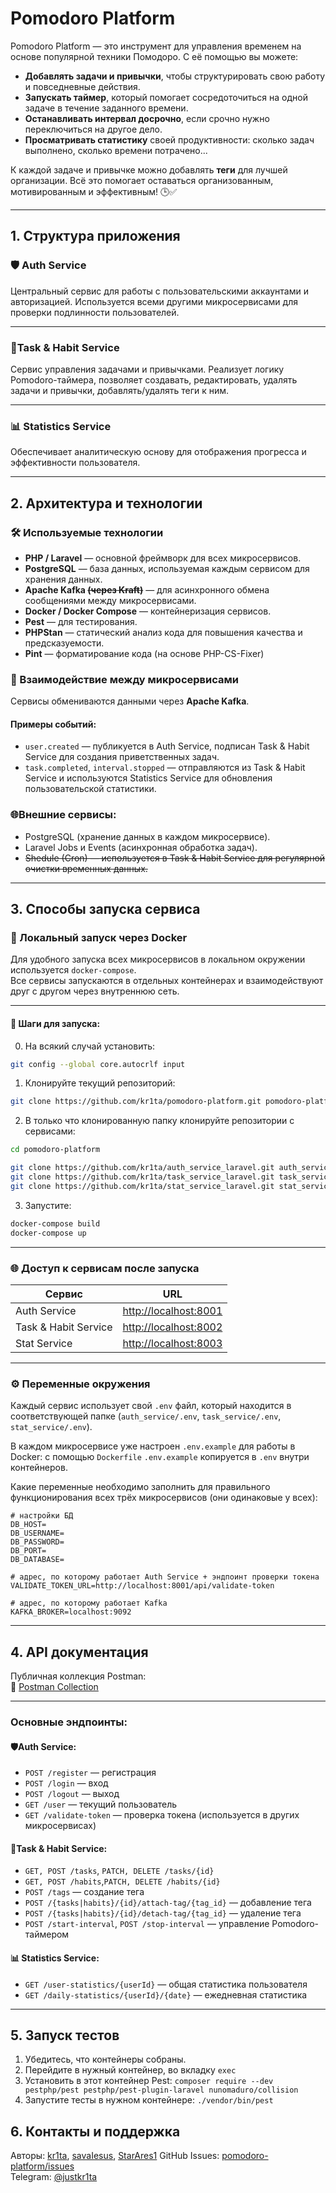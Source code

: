 # Pomodoro Platform

Pomodoro Platform — это инструмент для управления временем на основе популярной техники Помодоро. С её помощью вы можете:

- **Добавлять задачи и привычки**, чтобы структурировать свою работу и повседневные действия.
- **Запускать таймер**, который помогает сосредоточиться на одной задаче в течение заданного времени.
- **Останавливать интервал досрочно**, если срочно нужно переключиться на другое дело.
- **Просматривать статистику** своей продуктивности: сколько задач выполнено, сколько времени потрачено...

К каждой задаче и привычке можно добавлять **теги** для лучшей организации.
Всё это помогает оставаться организованным, мотивированным и эффективным! 🕒✅

---
## 1. Структура приложения
### 🛡️ Auth Service

Центральный сервис для работы с пользовательскими аккаунтами и авторизацией. Используется всеми другими микросервисами для проверки подлинности пользователей.

---
### 🧠Task & Habit Service

Сервис управления задачами и привычками. Реализует логику Pomodoro-таймера, позволяет создавать, редактировать, удалять задачи и привычки, добавлять/удалять теги к ним.

---
### 📊 Statistics Service

Обеспечивает аналитическую основу для отображения прогресса и эффективности пользователя.

---
## 2. Архитектура и технологии

### 🛠️ Используемые технологии

- **PHP / Laravel** — основной фреймворк для всех микросервисов.
- **PostgreSQL** — база данных, используемая каждым сервисом для хранения данных.
- **Apache Kafka ~~(через Kraft)~~** — для асинхронного обмена сообщениями между микросервисами.
- **Docker / Docker Compose** — контейнеризация сервисов.
- **Pest** — для тестирования.
- **PHPStan** — статический анализ кода для повышения качества и предсказуемости.
- **Pint** — форматирование кода (на основе PHP-CS-Fixer)

### 🔄 Взаимодействие между микросервисами

Сервисы обмениваются данными через **Apache Kafka**. 
#### Примеры событий:

- `user.created` — публикуется в Auth Service, подписан Task & Habit Service для создания приветственных задач.
- `task.completed`, `interval.stopped` — отправляются из Task & Habit Service и используются Statistics Service для обновления пользовательской статистики.
### 🌐Внешние сервисы:

- PostgreSQL (хранение данных в каждом микросервисе).
- Laravel Jobs и Events (асинхронная обработка задач).
- ~~Shedule (Cron) — используется в Task & Habit Service для регулярной очистки временных данных.~~

---
## 3. Способы запуска сервиса

### 🐳 Локальный запуск через Docker 

Для удобного запуска всех микросервисов в локальном окружении используется `docker-compose`.  
Все сервисы запускаются в отдельных контейнерах и взаимодействуют друг с другом через внутреннюю сеть.

---
#### 🔧 Шаги для запуска:

0. На всякий случай установить:
```bash
git config --global core.autocrlf input
```

1. Клонируйте текущий репозиторий:
```bash
git clone https://github.com/kr1ta/pomodoro-platform.git pomodoro-platform 
```

2. В только что клонированную папку клонируйте репозитории с сервисами:
```bash
cd pomodoro-platform
```

```bash
git clone https://github.com/kr1ta/auth_service_laravel.git auth_service_laravel
git clone https://github.com/kr1ta/task_service_laravel.git task_service_laravel
git clone https://github.com/kr1ta/stat_service_laravel.git stat_service_laravel
```

3. Запустите:
```bash
docker-compose build
docker-compose up
```    

---
### 🌐 Доступ к сервисам после запуска

|Сервис|URL|
|---|---|
|Auth Service|[http://localhost:8001](http://localhost:8001/)|
|Task & Habit Service|[http://localhost:8002](http://localhost:8002/)|
|Stat Service|[http://localhost:8003](http://localhost:8003/)|

---
### ⚙️ Переменные окружения

Каждый сервис использует свой `.env` файл, который находится в соответствующей папке (`auth_service/.env`, `task_service/.env`, `stat_service/.env`).  

В каждом микросервисе уже настроен `.env.example` для работы в Docker: с помощью `Dockerfile` `.env.example` копируется в `.env` внутри контейнеров.

Какие переменные необходимо заполнить для правильного функционирования всех трёх микросервисов (они одинаковые у всех):
```
# настройки БД
DB_HOST=
DB_USERNAME=
DB_PASSWORD=
DB_PORT=
DB_DATABASE=

# адрес, по которому работает Auth Service + эндпоинт проверки токена 
VALIDATE_TOKEN_URL=http://localhost:8001/api/validate-token

# адрес, по которому работает Kafka
KAFKA_BROKER=localhost:9092
```
---
## 4. API документация

Публичная коллекция Postman:  
🔗 [Postman Collection](https://www.postman.com/cool-guys-team/workspace/task-habit-service/collection/42546659-a3a53caf-fa2d-4dda-bf9f-541f34ca5fff?action=share&creator=42546659)

---
### Основные эндпоинты:

#### 🛡️Auth Service:
- `POST /register` — регистрация
- `POST /login` — вход
- `POST /logout` — выход
- `GET /user` — текущий пользователь
- `GET /validate-token` — проверка токена (используется в других микросервисах)

#### 🧠Task & Habit Service:
- `GET, POST /tasks`, `PATCH, DELETE /tasks/{id}`
- `GET, POST /habits`,`PATCH, DELETE /habits/{id}`
- `POST /tags` — создание тега
- `POST /{tasks|habits}/{id}/attach-tag/{tag_id}` — добавление тега
- `POST /{tasks|habits}/{id}/detach-tag/{tag_id}` — удаление тега
- `POST /start-interval`, `POST /stop-interval` — управление Pomodoro-таймером

#### 📊 Statistics Service:
- `GET /user-statistics/{userId}` — общая статистика пользователя
- `GET /daily-statistics/{userId}/{date}` — ежедневная статистика
---
## 5. Запуск тестов

1. Убедитесь, что контейнеры собраны.
2. Перейдите в нужный контейнер, во вкладку `exec`
3. Установить в этот контейнер Pest:
`composer require --dev pestphp/pest pestphp/pest-plugin-laravel nunomaduro/collision`
2. Запустите тесты в нужном контейнере:
`./vendor/bin/pest`

## 6. Контакты и поддержка

Авторы: [kr1ta](https://github.com/kr1ta), [savaIesus](https://github.com/savaIesus), [StarAres1](https://github.com/StarAres1)
GitHub Issues: [pomodoro-platform/issues](https://github.com/kr1ta/pomodoro-platform/issues)  
Telegram: [@justkr1ta](https://t.me/justkr1ta)
